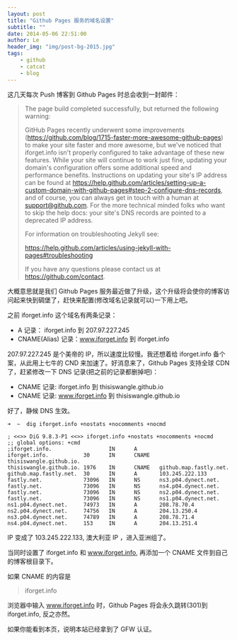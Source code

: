 ```yaml
---
layout: post
title: "Github Pages 服务的域名设置"
subtitle: ""
date: 2014-05-06 22:51:00
author: Le
header_img: "img/post-bg-2015.jpg"
tags:
    - github
    - catcat
    - blog
---
```





这几天每次 Push 博客到 Github Pages 时总会收到一封邮件：

> 
> The page build completed successfully, but returned the following warning:
> 
> GitHub Pages recently underwent some improvements (https://github.com/blog/1715-faster-more-awesome-github-pages) to make your site faster and more awesome, but we've noticed that iforget.info isn't properly configured to take advantage of these new features. While your site will continue to work just fine, updating your domain's configuration offers some additional speed and performance benefits. Instructions on updating your site's IP address can be found at
> https://help.github.com/articles/setting-up-a-custom-domain-with-github-pages#step-2-configure-dns-records, and of course, you can always get in touch with a human at support@github.com. For the more technical minded folks who want to skip the help docs: your site's DNS records are pointed to a deprecated IP address. 
> 
> For information on troubleshooting Jekyll see:
> 
> https://help.github.com/articles/using-jekyll-with-pages#troubleshooting
> 
> If you have any questions please contact us at https://github.com/contact.
> 

大概意思就是我们 Github Pages 服务最近做了升级，这个升级将会使你的博客访问起来快到碉堡了，赶快来配置(修改域名记录就可以)一下用上吧。

之前 iforget.info 这个域名有两条记录：

- A 记录： iforget.info 到 207.97.227.245
- CNAME(Alias) 记录：www.iforget.info  到  iforget.info 

207.97.227.245 是个美帝的 IP，所以速度比较慢。我还想着给 iforget.info 备个案，从此用上七牛的 CND 来加速了。好消息来了，Github Pages 支持全球 CDN 了，赶紧修改一下 DNS 记录(把之前的记录都删掉吧)：

- CNAME 记录: iforget.info 到 thisiswangle.github.io
- CNAME 记录: www.iforget.info 到 thisiswangle.github.io

好了，静候 DNS 生效。

```
➜  ~  dig iforget.info +nostats +nocomments +nocmd

; <<>> DiG 9.8.3-P1 <<>> iforget.info +nostats +nocomments +nocmd
;; global options: +cmd
;iforget.info.                  IN      A
iforget.info.           30      IN      CNAME   thisiswangle.github.io.
thisiswangle.github.io. 1976    IN      CNAME   github.map.fastly.net.
github.map.fastly.net.  30      IN      A       103.245.222.133
fastly.net.             73096   IN      NS      ns3.p04.dynect.net.
fastly.net.             73096   IN      NS      ns4.p04.dynect.net.
fastly.net.             73096   IN      NS      ns2.p04.dynect.net.
fastly.net.             73096   IN      NS      ns1.p04.dynect.net.
ns1.p04.dynect.net.     74973   IN      A       208.78.70.4
ns2.p04.dynect.net.     74756   IN      A       204.13.250.4
ns3.p04.dynect.net.     74789   IN      A       208.78.71.4
ns4.p04.dynect.net.     153     IN      A       204.13.251.4
```

IP 变成了 103.245.222.133, 澳大利亚 IP ，进入亚洲组了。

当同时设置了 iforget.info 和 www.iforget.info, 再添加一个 CNAME 文件到自己的博客根目录下。

如果 CNAME 的内容是

>
> iforget.info 
>

浏览器中输入 www.iforget.info 时，Github Pages 将会永久跳转(301)到 iforget.info, 反之亦然。

如果你能看到本页，说明本站已经拿到了 GFW 认证。

